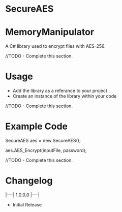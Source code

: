 # SecureAES


# MemoryManipulator
A C# library used to encrypt files with AES-256.


//TODO - Complete this section.

# Usage

- Add the library as a referance to your project
- Create an instance of the library within your code


//TODO - Complete this section.

# Example Code

SecureAES aes = new SecureAES();

aes.AES_Encrypt(inputFile, password);


//TODO - Complete this section.

# Changelog

|---| 1.0.0.0 |---|

- Initial Release
